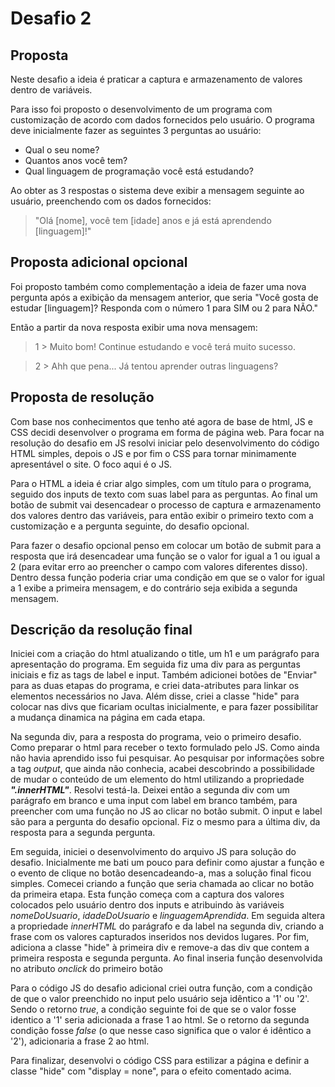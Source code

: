 # Desafio 2

## Proposta

Neste desafio a ideia é praticar a captura e armazenamento de valores dentro de variáveis.

Para isso foi proposto o desenvolvimento de um programa com customização de acordo com dados fornecidos pelo usuário. O programa deve inicialmente fazer as seguintes 3 perguntas ao usuário:

* Qual o seu nome?
* Quantos anos você tem?
* Qual linguagem de programação você está estudando?

Ao obter as 3 respostas o sistema deve exibir a mensagem seguinte ao usuário, preenchendo com os dados fornecidos:

> "Olá [nome], você tem [idade] anos e já está aprendendo [linguagem]!"

## Proposta adicional opcional

Foi proposto também como complementação a ideia de fazer uma nova pergunta após a exibição da mensagem anterior, que seria "Você gosta de estudar [linguagem]? Responda com o número 1 para SIM ou 2 para NÃO."

Então a partir da nova resposta exibir uma nova mensagem:

>1 > Muito bom! Continue estudando e você terá muito sucesso.

>2 > Ahh que pena... Já tentou aprender outras linguagens?

## Proposta de resolução

Com base nos conhecimentos que tenho até agora de base de html, JS e CSS decidi desenvolver o programa em forma de página web. Para focar na resolução do desafio em JS resolvi iniciar pelo desenvolvimento do código HTML simples, depois o JS e por fim o CSS para tornar minimamente apresentável o site. O foco aqui é o JS.

Para o HTML a ideia é criar algo simples, com um título para o programa, seguido dos inputs de texto com suas label para as perguntas. Ao final um botão de submit vai desencadear o processo de captura e armazenamento dos valores dentro das variáveis, para então exibir o primeiro texto com a customização e a pergunta seguinte, do desafio opcional.

Para fazer o desafio opcional penso em colocar um botão de submit para a resposta que irá desencadear uma função se o valor for igual a 1 ou igual a 2 (para evitar erro ao preencher o campo com valores diferentes disso). Dentro dessa função poderia criar uma condição em que se o valor for igual a 1 exibe a primeira mensagem, e do contrário seja exibida a segunda mensagem.

## Descrição da resolução final

Iniciei com a criação do html atualizando o title, um h1 e um parágrafo para apresentação do programa. Em seguida fiz uma div para as perguntas iniciais e fiz as tags de label e input. Também adicionei botões de "Enviar" para as duas etapas do programa, e criei data-atributes para linkar os elementos necessários no Java. Além disse, criei a classe "hide" para colocar nas divs que ficariam ocultas inicialmente, e para fazer possibilitar a mudança dinamica na página em cada etapa.

Na segunda div, para a resposta do programa, veio o primeiro desafio. Como preparar o html para receber o texto formulado pelo JS. Como ainda não havia aprendido isso fui pesquisar. Ao pesquisar por informações sobre a tag *output*, que ainda não conhecia, acabei descobrindo a possibilidade de mudar o conteúdo de um elemento do html utilizando a propriedade ***".innerHTML"***. Resolvi testá-la. Deixei então a segunda div com um parágrafo em branco e uma input com label em branco também, para preencher com uma função no JS ao clicar no botão submit. O input e label são para a pergunta do desafio opcional. Fiz o mesmo para a última div, da resposta para a segunda pergunta.

Em seguida, iniciei o desenvolvimento do arquivo JS para solução do desafio. Inicialmente me bati um pouco para definir como ajustar a função e o evento de clique no botão desencadeando-a, mas a solução final ficou simples. Comecei criando a função que seria chamada ao clicar no botão da primeira etapa. Esta função começa com a captura dos valores colocados pelo usuário dentro dos inputs e atribuindo às variáveis *nomeDoUsuario*, *idadeDoUsuario* e *linguagemAprendida*. Em seguida altera a propriedade *innerHTML* do parágrafo e da label na segunda div, criando a frase com os valores capturados inseridos nos devidos lugares. Por fim, adiciona a classe "hide" à primeira div e remove-a das div que contem a primeira resposta e segunda pergunta. Ao final inseria função desenvolvida no atributo *onclick* do primeiro botão

Para o código JS do desafio adicional criei outra função, com a condição de que o valor preenchido no input pelo usuário seja idêntico a '1' ou '2'. Sendo o retorno *true*, a condição seguinte foi de que se o valor fosse identico a '1' seria adicionada a frase 1 ao html. Se o retorno da segunda condição fosse *false* (o que nesse caso significa que o valor é idêntico a '2'), adicionaria a frase 2 ao html.

Para finalizar, desenvolvi o código CSS para estilizar a página e definir a classe "hide" com "display = none", para o efeito comentado acima.